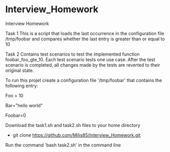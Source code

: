 # Interview_Homework
Interview Homework

Task 1
This is a script that loads the last occurrence in the configuration file /tmp/foobar and compares
whether the last entry is greater than or equal to 10

Task 2
Contains test scenarios to test the implemented function foobar_foo_gte_10.
Each test scenario tests one use case.
After the test scenario is completed, all changes made by the tests are reverted to their original state.

To run this projet create a configuration file '/tmp/foobar' that contains the following entry:

Foo = 10

Bar="hello world"

Foobar=0

Download the task1.sh and task2.sh files to your home directory
- git clone https://github.com/Milis85/Interview_Homework.git
 
Run the command 'bash task2.sh' in the command line
